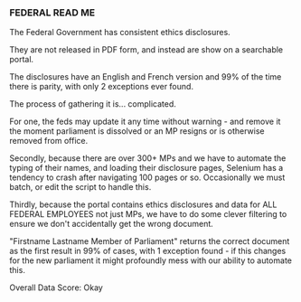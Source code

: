 ### FEDERAL READ ME

The Federal Government has consistent ethics disclosures.

They are not released in PDF form, and instead are show on a searchable portal.

The disclosures have an English and French version and 99% of the time there is parity, with only 2 exceptions ever found.

The process of gathering it is... complicated.

For one, the feds may update it any time without warning - and remove it the moment parliament is dissolved or an 
MP resigns or is otherwise removed from office.

Secondly, because there are over 300+ MPs and we have to automate the typing of their names, and loading their disclosure pages, Selenium has a tendency to crash after navigating 100 pages or so. Occasionally we must batch,
or edit the script to handle this.

Thirdly, because the portal contains ethics disclosures and data for ALL FEDERAL EMPLOYEES not just MPs, we have
to do some clever filtering to ensure we don't accidentally get the wrong document.

"Firstname Lastname Member of Parliament" returns the correct document as the first result in 99% of cases, with 1 exception found - if this changes for the new parliament it might profoundly mess with our ability to automate this.

Overall Data Score: Okay